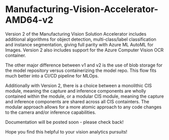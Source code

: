 # Manufacturing-Vision-Accelerator-AMD64-v2
Version 2 of the Manufacturing Vision Solution Accelerator includes additional algorithms for object detection, multi-class/label classification and instance segmentation, giving full parity with Azure ML AutoML for Images.  Version 2 also includes support for the Azure Computer Vision OCR container.  

The other major difference between v1 and v2 is the use of blob storage for the model repository versus containerizing the model repo.  This flow fits much better into a CI/CD pipeline for MLOps.

Additionally with Version 2, there is a choice between a monolithic CIS module, meaning the capture and inference components are wholly contained within the module, or a modular CIS module, meaning the capture and inference components are shared across all CIS containters.  The modular approach allows for a more atomic approach to any code changes to the camera and/or inference capabilities.

Documentation will be posted soon - please check back!

Hope you find this helpful to your vision analytics pursuits!
